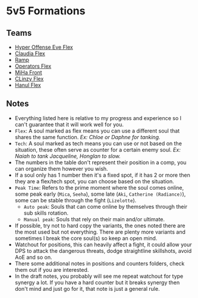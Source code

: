 # 5v5 Formations

## Teams
- [Hyper Offense Eve Flex](./teams/hyper-eve-flex.md)
- [Claudia Flex](./teams/claudia-flex.md)
- [Ramp](./teams/ramp.md)
- [Operators Flex](./teams/operators-flex.md)
- [MiHa Front](./teams/miha-front.md)
- [CLinzy Flex](./teams/clinzy-flex.md)
- [Hanul Flex](./teams/hanul-flex.md)

## Notes
- Everything listed here is relative to my progress and experience so I can't guarantee that it will work well for you.
- `Flex`: A soul marked as flex means you can use a different soul that shares the same function. *Ex: Chloe or Daphne for tanking.*
- `Tech`: A soul marked as tech means you can use or not based on the situation, these often serve as counter for a certain enemy soul. *Ex: Naiah to tank Jacqueline, Honglan to slow.*
- The numbers in the table don't represent their position in a comp, you can organize them however you wish.
- If a soul only has 1 number then it's a fixed spot, if it has 2 or more then they are a flex/tech spot, you can choose based on the situation.
- `Peak Time`: Refers to the prime moment where the soul comes online, some peak early (`Mica`, `Seeha`), some late (`Aki`, `Catherine (Radiance)`), some can be stable through the fight (`Lizelotte`).
    - `Auto peak`: Souls that can come online by themselves through their sub skills rotation.
    - `Manual peak`: Souls that rely on their main and/or ultimate.
- If possible, try not to hard copy the variants, the ones noted there are the most used but not everything. There are plenty more variants and sometimes I break the core soul(s) so keep an open mind.
- Watchout for positions, this can heavily affect a fight, it could allow your DPS to attack the dangerous threats, dodge straightline skillshots, avoid AoE and so on.
- There some additional notes in positions and counters folders, check them out if you are interested.
- In the draft notes, you probably will see me repeat watchout for type synergy a lot. If you have a hard counter but it breaks synergy then don't mind and just go for it, that note is just a general rule.
